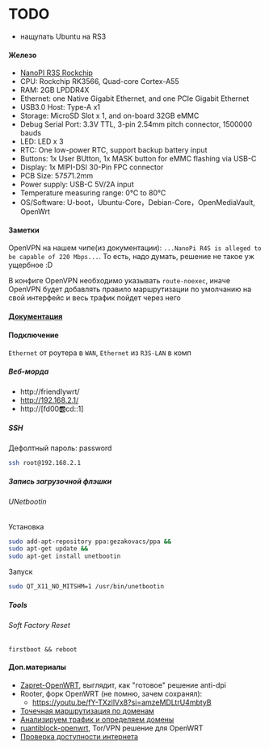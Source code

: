 # TODO
- нащупать Ubuntu на RS3

#### Железо
- [NanoPI R3S Rockchip](https://aliexpress.ru/item/1005007851507512.html?spm=a2g2w.orderdetail.0.0.6afa4aa6PwKj4t&sku_id=12000042539366705)
- CPU: Rockchip RK3566, Quad-core Cortex-A55
- RAM: 2GB LPDDR4X
- Ethernet: one Native Gigabit Ethernet, and one PCIe Gigabit Ethernet
- USB3.0 Host: Type-A x1
- Storage: MicroSD Slot x 1, and on-board 32GB eMMC
- Debug Serial Port: 3.3V TTL, 3-pin 2.54mm pitch connector, 1500000 bauds
- LED: LED x 3
- RTC: One low-power RTC, support backup battery input
- Buttons: 1x User BUtton, 1x MASK button for eMMC flashing via USB-C
- Display: 1x MIPI-DSI 30-Pin FPC connector
- PCB Size: 57*57*1.2mm
- Power supply: USB-C 5V/2A input
- Temperature measuring range: 0℃ to 80℃
- OS/Software: U-boot，Ubuntu-Core，Debian-Core，OpenMediaVault, OpenWrt

#### Заметки
OpenVPN на нашем чипе(из документации): `...NanoPi R4S is alleged to be capable of 220 Mbps...`. То есть, надо думать, 
решение не такое уж ущербное :D

В конфиге OpenVPN необходимо указывать `route-noexec`, иначе OpenVPN будет добавлять правило маршрутизации по умолчанию на свой интерфейс и весь трафик пойдет через него
 
#### [Документация](http://wiki.friendlyelec.com/wiki/index.php/NanoPi_R3S)

#### Подключение
`Ethernet` от роутера в `WAN`, `Ethernet` из `R3S-LAN` в комп

##### Веб-морда
- http://friendlywrt/
- http://192.168.2.1/
- http://[fd00:ab:cd::1]

##### SSH
Дефолтный пароль: password
```sh
ssh root@192.168.2.1
```

##### Запись загрузочной флэшки
###### UNetbootin
Установка
```sh
sudo add-apt-repository ppa:gezakovacs/ppa &&
sudo apt-get update &&
sudo apt-get install unetbootin
```
Запуск
```sh
sudo QT_X11_NO_MITSHM=1 /usr/bin/unetbootin
```

##### Tools
###### Soft Factory Reset
```shell
firstboot && reboot
```

#### Доп.материалы
- [Zapret-OpenWRT](https://github.com/remittor/zapret-openwrt), выглядит, как "готовое" решение anti-dpi
- Rooter, форк OpenWRT (не помню, зачем сохранял):
    - https://youtu.be/fY-TXzllVx8?si=amzeMDLtrU4mbtyB
- [Точечная маршрутизация по доменам](https://youtu.be/Otv-kMzGOSU?t=931)
- [Анализируем трафик и определяем домены](https://habr.com/ru/articles/834168/)
- [ruantiblock-openwrt](https://github.com/gSpotx2f/ruantiblock_openwrt), Tor/VPN решение для OpenWRT
- [Проверка доступности интернета](https://github.com/gSpotx2f/luci-app-internet-detector)